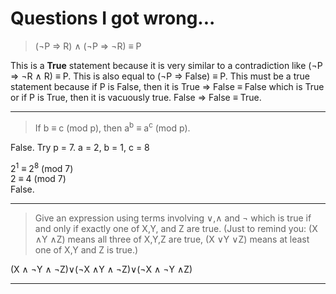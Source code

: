 # Questions I got wrong...

> (¬P ⇒ R) ∧ (¬P ⇒ ¬R) ≡ P

This is a **True** statement because it is very similar to a contradiction like (¬P ⇒ ¬R ∧ R) ≡ P. This is also equal to (¬P ⇒ False) ≡ P. This must be a true statement because if P is False, then it is True ⇒ False ≡ False which is True or if P is True, then it is vacuously true. False ⇒ False ≡ True.

---

> If b ≡ c (mod p), then a<sup>b</sup> ≡ a<sup>c</sup> (mod p).

False. Try p = 7. a = 2, b = 1, c = 8

2<sup>1</sup> ≡ 2<sup>8</sup> (mod 7) <br>
2 ≡ 4 (mod 7) <br>
False.

---

> Give an expression using terms involving ∨,∧ and ¬ which is true if and only if exactly one of X,Y, and Z are true. (Just to remind you: (X ∧Y ∧Z) means all three of X,Y,Z are true, (X ∨Y ∨Z) means at least one of X,Y and Z is true.)

(X ∧ ¬Y ∧ ¬Z)∨(¬X ∧Y ∧ ¬Z)∨(¬X ∧ ¬Y ∧Z)

---
